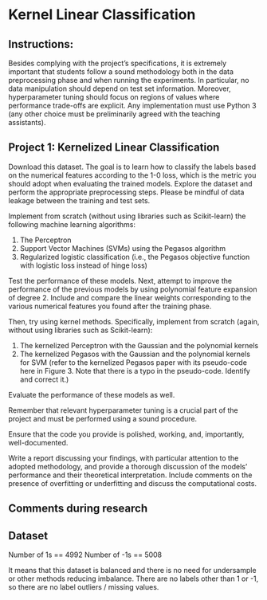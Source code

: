 # Kernel Linear Classification

## Instructions:

Besides complying with the project’s specifications, it is extremely important that students follow a sound methodology both in the data preprocessing phase and when running the experiments. In particular, no data manipulation should depend on test set information. Moreover, hyperparameter tuning should focus on regions of values where performance trade-offs are explicit. Any implementation must use Python 3 (any other choice must be preliminarily agreed with the teaching assistants).

## Project 1: Kernelized Linear Classification

Download this dataset. The goal is to learn how to classify the  labels based on the numerical features  according to the 1-0 loss, which is the metric you should adopt when evaluating the trained models. Explore the dataset and perform the appropriate preprocessing steps. Please be mindful of data leakage between the training and test sets.

Implement from scratch (without using libraries such as Scikit-learn) the following machine learning algorithms:

1. The Perceptron
2. Support Vector Machines (SVMs) using the Pegasos algorithm
3. Regularized logistic classification (i.e., the Pegasos objective function with logistic loss instead of hinge loss)

Test the performance of these models. Next, attempt to improve the performance of the previous models by using polynomial feature expansion of degree 2. Include and compare the linear weights corresponding to the various numerical features you found after the training phase.

Then, try using kernel methods. Specifically, implement from scratch (again, without using libraries such as Scikit-learn):

1. The kernelized Perceptron with the Gaussian and the polynomial kernels
2. The kernelized Pegasos with the Gaussian and the polynomial kernels for SVM (refer to the kernelized Pegasos paper with its pseudo-code here in Figure 3. Note that there is a typo in the pseudo-code. Identify and correct it.)

Evaluate the performance of these models as well.

Remember that relevant hyperparameter tuning is a crucial part of the project and must be performed using a sound procedure.

Ensure that the code you provide is polished, working, and, importantly, well-documented.

Write a report discussing your findings, with particular attention to the adopted methodology, and provide a thorough discussion of the models’ performance and their theoretical interpretation. Include comments on the presence of overfitting or underfitting and discuss the computational costs.

## Comments during research

## Dataset

Number of 1s == 4992
Number of -1s == 5008

It means that this dataset is balanced and there is no need for undersample or other methods reducing imbalance.
There are no labels other than 1 or -1, so there are no label outliers / missing values.



